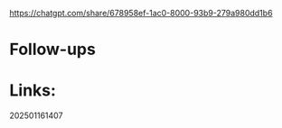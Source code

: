 https://chatgpt.com/share/678958ef-1ac0-8000-93b9-279a980dd1b6


# Follow-ups


# Links: 



202501161407
